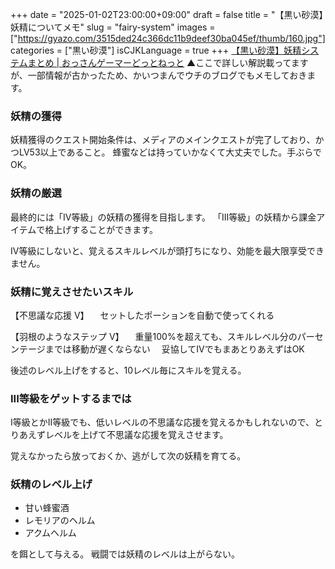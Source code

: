 +++
date = "2025-01-02T23:00:00+09:00"
draft = false
title = "【黒い砂漠】妖精についてメモ"
slug = "fairy-system"
images = ["https://gyazo.com/3515ded24c366dc11b9deef30ba045ef/thumb/160.jpg"]
categories = ["黒い砂漠"]
isCJKLanguage = true
+++
[【黒い砂漠】妖精システムまとめ \| おっさんゲーマーどっとねっと](https://ossan-gamer.net/blackdesert-fairy-system/)
▲ここで詳しい解説載ってますが、一部情報が古かったため、かいつまんでウチのブログでもメモしておきます。


### 妖精の獲得

妖精獲得のクエスト開始条件は、メディアのメインクエストが完了しており、かつLV53以上であること。
蜂蜜などは持っていかなくて大丈夫でした。手ぶらでOK。


### 妖精の厳選
最終的には「IV等級」の妖精の獲得を目指します。
「III等級」の妖精から課金アイテムで格上げすることができます。

IV等級にしないと、覚えるスキルレベルが頭打ちになり、効能を最大限享受できません。


### 妖精に覚えさせたいスキル

【不思議な応援 V】
　セットしたポーションを自動で使ってくれる

【羽根のようなステップ V】
　重量100%を超えても、スキルレベル分のパーセンテージまでは移動が遅くならない
　妥協してIVでもまあとりあえずはOK

後述のレベル上げをすると、10レベル毎にスキルを覚える。



### III等級をゲットするまでは
I等級とかII等級でも、低いレベルの不思議な応援を覚えるかもしれないので、とりあえずレベルを上げて不思議な応援を覚えさせます。

覚えなかったら放っておくか、逃がして次の妖精を育てる。


### 妖精のレベル上げ
- 甘い蜂蜜酒
- レモリアのヘルム
- アクムヘルム

を餌として与える。
戦闘では妖精のレベルは上がらない。
